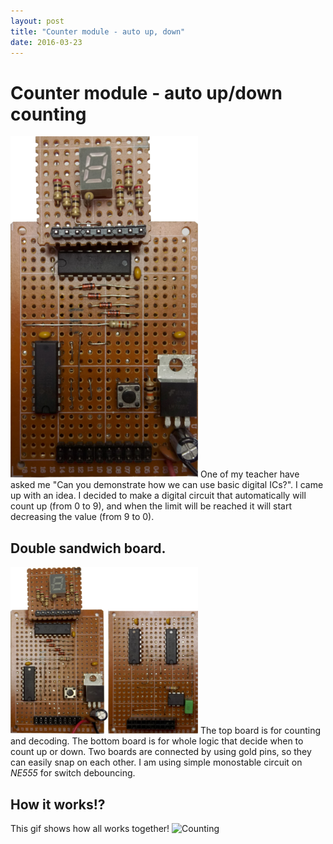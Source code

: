```yaml
---
layout: post
title: "Counter module - auto up, down"
date: 2016-03-23
---
```

# Counter module - auto up/down counting
![Main picture](/images/counter/main_low.png)
One of my teacher have asked me "Can you demonstrate how we can use basic digital ICs?". I came up with an idea. I decided to make a digital circuit that automatically will count up (from 0 to 9), and when the limit will be reached it will start decreasing the value (from 9 to 0).

## Double sandwich board.
![Dual board](/images/counter/dual_board_low.png)
The top board is for counting and decoding. The bottom board is for whole logic that decide when to count up or down. Two boards are connected by using gold pins, so they can easily snap on each other.
I am using simple monostable circuit on _NE555_ for switch debouncing.

## How it works!?
This gif shows how all works together!
![Counting](/images/counter/counting.gif)